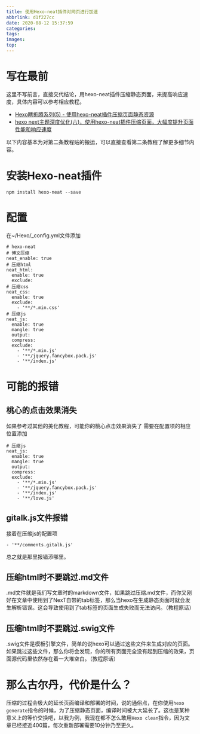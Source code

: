 ```yaml
---
title: 使用Hexo-neat插件对网页进行加速
abbrlink: d1f227cc
date: 2020-08-12 15:37:59
categories:
tags:
images:
top:
---
```

# 写在最前
这里不写前言，直接交代结论，用hexo-neat插件压缩静态页面，来提高响应速度，具体内容可以参考相应教程。
- [Hexo瞎折腾系列(5) - 使用hexo-neat插件压缩页面静态资源](https://blog.csdn.net/lewky_liu/article/details/82432003)
- [hexo next主题深度优化(六)，使用hexo-neat插件压缩页面，大幅度提升页面性能和响应速度](https://ilxx.gitee.io/hexo_liu_yasuo.html)

以下内容基本为对第二条教程贴的搬运，可以直接查看第二条教程了解更多细节内容。
# 安装Hexo-neat插件
```
npm install hexo-neat --save
```
# 配置
在~/Hexo/_config.yml文件添加
```
# hexo-neat
# 博文压缩
neat_enable: true
# 压缩html
neat_html:
  enable: true
  exclude:
# 压缩css  
neat_css:
  enable: true
  exclude:
    - '**/*.min.css'
# 压缩js
neat_js:
  enable: true
  mangle: true
  output:
  compress:
  exclude:
    - '**/*.min.js'
    - '**/jquery.fancybox.pack.js'
    - '**/index.js'
```

# 可能的报错
## 桃心的点击效果消失
如果参考过其他的美化教程，可能你的桃心点击效果消失了
需要在配置项的相应位置添加
```
# 压缩js
neat_js:
  enable: true
  mangle: true
  output:
  compress:
  exclude:
    - '**/*.min.js'
    - '**/jquery.fancybox.pack.js'
    - '**/index.js'  
    - '**/love.js'
```
## gitalk.js文件报错
接着在压缩js的配置项
```
- '**/comments.gitalk.js'
```
总之就是那里报错添哪里。
## 压缩html时不要跳过.md文件
.md文件就是我们写文章时的markdown文件，如果跳过压缩.md文件，而你又刚好在文章中使用到了NexT自带的tab标签，那么当hexo在生成静态页面时就会发生解析错误。这会导致使用到了tab标签的页面生成失败而无法访问。（教程原话）

## 压缩html时不要跳过.swig文件
.swig文件是模板引擎文件，简单的说hexo可以通过这些文件来生成对应的页面。如果跳过这些文件，那么你将会发现，你的所有页面完全没有起到压缩的效果，页面源代码里依然存在着一大堆空白。（教程原话）

# 那么古尔丹，代价是什么？
压缩的过程会极大的延长页面编译和部署的时间，说的通俗点，在你使用`hexo generate`指令的时候，为了压缩静态页面，编译时间被大大延长了。这也是某种意义上的等价交换吧，以我为例，我现在都不怎么敢用`Hexo clean`指令，因为文章已经接近400篇，每次重新部署需要10分钟乃至更久。